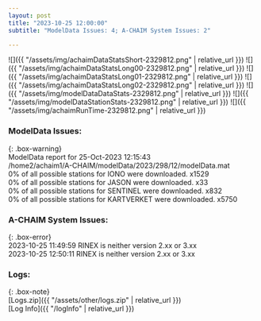 ```yaml
---
layout: post
title: "2023-10-25 12:00:00"
subtitle: "ModelData Issues: 4; A-CHAIM System Issues: 2"

---
```


![]({{ "/assets/img/achaimDataStatsShort-2329812.png" | relative_url }})
![]({{ "/assets/img/achaimDataStatsLong00-2329812.png" | relative_url }})
![]({{ "/assets/img/achaimDataStatsLong01-2329812.png" | relative_url }})
![]({{ "/assets/img/achaimDataStatsLong02-2329812.png" | relative_url }})
![]({{ "/assets/img/modelDataDataStats-2329812.png" | relative_url }})
![]({{ "/assets/img/modelDataStationStats-2329812.png" | relative_url }})
![]({{ "/assets/img/achaimRunTime-2329812.png" | relative_url }})


### ModelData Issues:  
  
{: .box-warning}  
 ModelData report for 25-Oct-2023 12:15:43   
 /home2/achaim1/A-CHAIM/modelData/2023/298/12/modelData.mat   
 0% of all possible stations for IONO were downloaded. x1529   
 0% of all possible stations for JASON were downloaded. x33   
 0% of all possible stations for SENTINEL were downloaded. x832   
 0% of all possible stations for KARTVERKET were downloaded. x5750   
  
### A-CHAIM System Issues:  
  
{: .box-error}  
2023-10-25 11:49:59 RINEX is neither version 2.xx or 3.xx  
2023-10-25 12:50:11 RINEX is neither version 2.xx or 3.xx  

### Logs:  
  
{: .box-note}  
[Logs.zip]({{ "/assets/other/logs.zip" | relative_url }})  
[Log Info]({{ "/logInfo" | relative_url }})  
